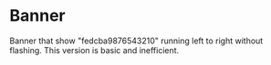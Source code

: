 # Banner
Banner that show "fedcba9876543210" running left to right without flashing. This version is basic and inefficient.
